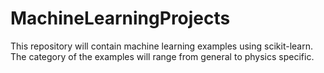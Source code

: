 # MachineLearningProjects
This repository will contain machine learning examples using scikit-learn. The category of the examples will range from general to physics specific.
